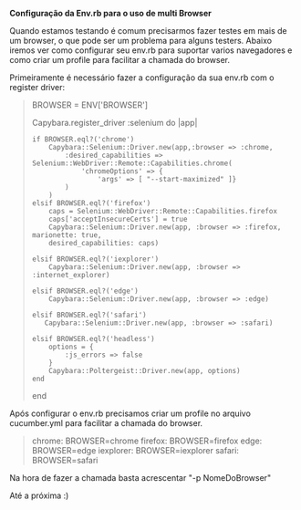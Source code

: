 <strong>Configuração da Env.rb para o uso de multi Browser </strong>

Quando estamos testando é comum precisarmos fazer testes em mais de um browser, o que pode ser um problema para alguns testers. Abaixo iremos ver como configurar seu env.rb para suportar varios navegadores e como criar um profile para facilitar a chamada do browser.</p>

Primeiramente é necessário fazer a configuração da sua env.rb com o register driver: </p>

<blockquote>
BROWSER = ENV['BROWSER']

Capybara.register_driver :selenium do |app|
 
    if BROWSER.eql?('chrome')
        Capybara::Selenium::Driver.new(app,:browser => :chrome,
            :desired_capabilities => Selenium::WebDriver::Remote::Capabilities.chrome(
                'chromeOptions' => {
                    'args' => [ "--start-maximized" ]}
            )
        )
    elsif BROWSER.eql?('firefox')
        caps = Selenium::WebDriver::Remote::Capabilities.firefox
        caps['acceptInsecureCerts'] = true
        Capybara::Selenium::Driver.new(app, :browser => :firefox, marionette: true,
        desired_capabilities: caps)

    elsif BROWSER.eql?('iexplorer')
        Capybara::Selenium::Driver.new(app, :browser => :internet_explorer)

    elsif BROWSER.eql?('edge')
        Capybara::Selenium::Driver.new(app, :browser => :edge)

    elsif BROWSER.eql?('safari')
       Capybara::Selenium::Driver.new(app, :browser => :safari)

    elsif BROWSER.eql?('headless')
        options = {
            :js_errors => false
        }
        Capybara::Poltergeist::Driver.new(app, options)
    end
end
</blockquote>

Após configurar o env.rb precisamos criar um profile no arquivo cucumber.yml para facilitar a chamada do browser. </p>

<blockquote>
 chrome: BROWSER=chrome
 firefox: BROWSER=firefox
 edge: BROWSER=edge
 iexplorer: BROWSER=iexplorer
 safari: BROWSER=safari
</blockquote>

Na hora de fazer a chamada basta acrescentar "-p NomeDoBrowser"

Até a próxima :)

